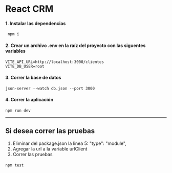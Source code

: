 # React CRM

#### 1. Instalar las dependencias
	 npm i

#### 2. Crear un archivo .env en la raíz del proyecto con las siguentes variables
	VITE_API_URL=http://localhost:3000/clientes
	VITE_DB_USER=root

#### 3. Correr la base de datos
	json-server --watch db.json --port 3000

#### 4. Correr la aplicación
	npm run dev


------------


## Si desea correr las pruebas
1. Eliminar del package.json la linea 5: "type": "module",
2. Agregar la url a la variable urlClient
3. Correr las pruebas

#### 
	npm test



